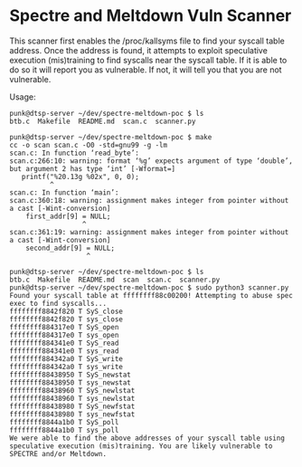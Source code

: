 Spectre and Meltdown Vuln Scanner
=====================================

This scanner first enables the /proc/kallsyms file to find your syscall table address.
Once the address is found, it attempts to exploit speculative execution (mis)training
to find syscalls near the syscall table. If it is able to do so it will report you
as vulnerable. If not, it will tell you that you are not vulnerable.

Usage:

```
punk@dtsp-server ~/dev/spectre-meltdown-poc $ ls
btb.c  Makefile  README.md  scan.c  scanner.py

punk@dtsp-server ~/dev/spectre-meltdown-poc $ make
cc -o scan scan.c -O0 -std=gnu99 -g -lm 
scan.c: In function ‘read_byte’:
scan.c:266:10: warning: format ‘%g’ expects argument of type ‘double’, but argument 2 has type ‘int’ [-Wformat=]
   printf("%20.13g %02x", 0, 0);
          ^
scan.c: In function ‘main’:
scan.c:360:18: warning: assignment makes integer from pointer without a cast [-Wint-conversion]
    first_addr[9] = NULL;
                  ^
scan.c:361:19: warning: assignment makes integer from pointer without a cast [-Wint-conversion]
    second_addr[9] = NULL;
                   ^

punk@dtsp-server ~/dev/spectre-meltdown-poc $ ls
btb.c  Makefile  README.md  scan  scan.c  scanner.py
punk@dtsp-server ~/dev/spectre-meltdown-poc $ sudo python3 scanner.py
Found your syscall table at ffffffff88c00200! Attempting to abuse spec exec to find syscalls...
ffffffff8842f820 T SyS_close
ffffffff8842f820 T sys_close
ffffffff884317e0 T SyS_open
ffffffff884317e0 T sys_open
ffffffff884341e0 T SyS_read
ffffffff884341e0 T sys_read
ffffffff884342a0 T SyS_write
ffffffff884342a0 T sys_write
ffffffff88438950 T SyS_newstat
ffffffff88438950 T sys_newstat
ffffffff88438960 T SyS_newlstat
ffffffff88438960 T sys_newlstat
ffffffff88438980 T SyS_newfstat
ffffffff88438980 T sys_newfstat
ffffffff8844a1b0 T SyS_poll
ffffffff8844a1b0 T sys_poll
We were able to find the above addresses of your syscall table using speculative execution (mis)training. You are likely vulnerable to SPECTRE and/or Meltdown.
```
